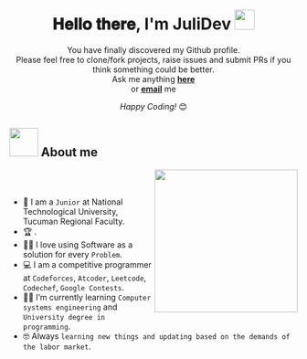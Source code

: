 <h1 align="center">𝐇𝐞𝐥𝐥𝐨 𝐭𝐡𝐞𝐫𝐞, I'm JuliDev <img src="https://media.giphy.com/media/hvRJCLFzcasrR4ia7z/giphy.gif" width="35"></h1>
<p align="center">  

<div align="center">

You have finally discovered my Github profile. <br>
Please feel free to clone/fork projects, raise issues and submit PRs if you think something could be better. <br>
Ask me anything <a href="https://github.com/juligarciadevweb"><b>here</b></a><br>
or <a href="mailto:julig5855@gmail.com.com"><b>email</b></a> me

<i>Happy Coding!</i> 😊

</div>

## <picture><img src = "https://github.com/7oSkaaa/7oSkaaa/blob/main/Images/about_me.gif?raw=true" width = 50px></picture> About me

<picture> <img align="right" src="https://github.com/7oSkaaa/7oSkaaa/blob/main/Images/Right_Side.gif?raw=true" width = 250px></picture>

<br><br>

- :school: I am a `Junior` at National Technological University, Tucuman Regional Faculty.
- :trophy: .
- :technologist: I love using Software as a solution for every `Problem`.
- :computer: I am a competitive programmer at `Codeforces`, `Atcoder`, `Leetcode`, `Codechef`, `Google Contests`.
- :student: I’m currently learning `Computer systems engineering` and `University degree in programming`.
- :nerd_face: Always `learning new things and updating based on the demands of the labor market`.
  <!-- :thinking: I’m currently open for a new `job opportunity`, this is [MY RESUME](http://lnkiy.in/Ahmed_Hossam_Resume).
  <!--- :boom: You can visit [MY WEBSITE](https://cutt.ly/Ahmed_Hossam_Website).-->
<br>













